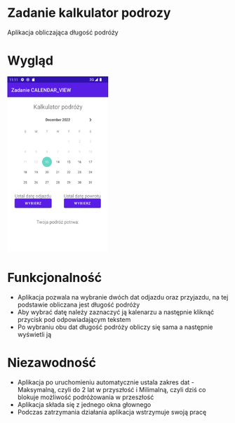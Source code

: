 # Zadanie kalkulator podrozy
Aplikacja obliczająca długość podróży

# Wygląd
<img src="https://github.com/sztoslol/Zadanie_kalkulator_podrozy/blob/main/img/Zrzut%20ekranu%202022-12-13%20o%2011.11.54.png" data-canonical-src="https://gyazo.com/eb5c5741b6a9a16c692170a41a49c858.png" width="230" height="400" /><br>

# Funkcjonalność
- Aplikacja pozwala na wybranie dwóch dat odjazdu oraz przyjazdu, na tej podstawie obliczana jest długość podróży
- Aby wybrać datę należy zaznaczyć ją kalenarzu a następnie kliknąć przycisk pod odpowiadającym tekstem
- Po wybraniu obu dat długość podróży obliczy się sama a następnie wyświetli ją

# Niezawodność
- Aplikacja po uruchomieniu automatycznie ustala zakres dat - Maksymalną, czyli do 2 lat w przyszłość i Milimalną, czyli dziś co blokuje możliwość podróżowania w przeszłość 
- Aplikacja składa się z jednego okna głownego
- Podczas zatrzymania działania aplikacja wstrzymuje swoją pracę 
